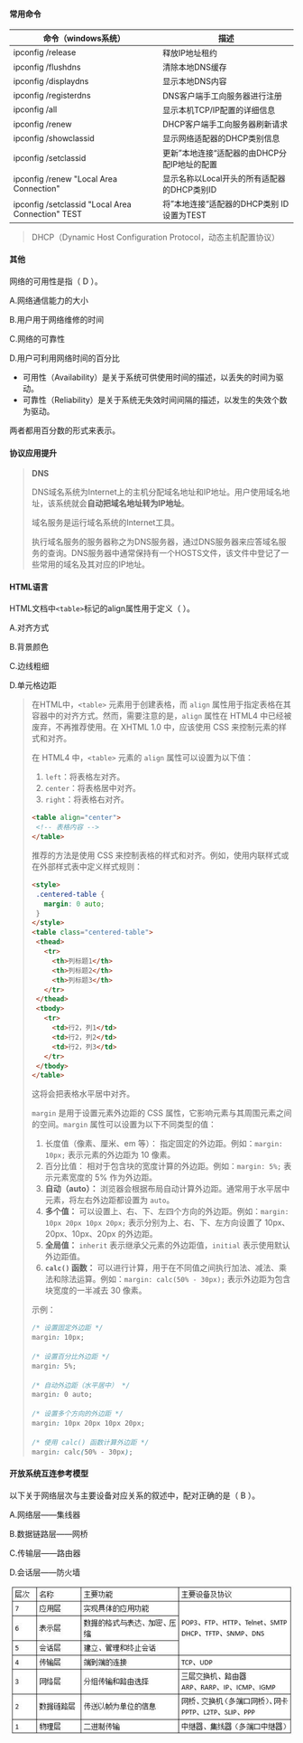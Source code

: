 #### 常用命令

| 命令（windows系统）                               | 描述                                         |
| ------------------------------------------------- | -------------------------------------------- |
| ipconfig /release                                 | 释放IP地址租约                               |
| ipconfig /flushdns                                | 清除本地DNS缓存                              |
| ipconfig /displaydns                              | 显示本地DNS内容                              |
| ipconfig /registerdns                             | DNS客户端手工向服务器进行注册                |
| ipconfig /all                                     | 显示本机TCP/IP配置的详细信息                 |
| ipconfig /renew                                   | DHCP客户端手工向服务器刷新请求               |
| ipconfig /showclassid                             | 显示网络适配器的DHCP类别信息                 |
| ipconfig /setclassid                              | 更新”本地连接“适配器的由DHCP分配IP地址的配置 |
| ipconfig /renew "Local Area Connection"           | 显示名称以Local开头的所有适配器的DHCP类别ID  |
| ipconfig /setclassid "Local Area Connection" TEST | 将”本地连接“适配器的DHCP类别 ID设置为TEST    |

> DHCP（Dynamic Host Configuration Protocol，动态主机配置协议）



#### 其他

网络的可用性是指（ D ）。

A.网络通信能力的大小

B.用户用于网络维修的时间

C.网络的可靠性

D.用户可利用网络时间的百分比

- 可用性（Availability）是关于系统可供使用时间的描述，以丢失的时间为驱动。
- 可靠性（Reliability）是关于系统无失效时间间隔的描述，以发生的失效个数为驱动。

两者都用百分数的形式来表示。



#### 协议应用提升

> **DNS**
>
> DNS域名系统为Internet上的主机分配域名地址和IP地址。用户使用域名地址，该系统就会**自动把域名地址转为IP地址**。
>
> 域名服务是运行域名系统的Internet工具。
>
> 执行域名服务的服务器称之为DNS服务器，通过DNS服务器来应答域名服务的查询。DNS服务器中通常保持有一个HOSTS文件，该文件中登记了一些常用的域名及其对应的IP地址。



#### HTML语言

HTML文档中`<table>`标记的align属性用于定义（  ）。

 A.对齐方式

B.背景颜色

C.边线粗细

D.单元格边距

>在HTML中，`<table>` 元素用于创建表格，而 `align` 属性用于指定表格在其容器中的对齐方式。然而，需要注意的是，`align` 属性在 HTML4 中已经被废弃，不再推荐使用。在 XHTML 1.0 中，应该使用 CSS 来控制元素的样式和对齐。
>
>在 HTML4 中，`<table>` 元素的 `align` 属性可以设置为以下值：
>
>1. `left`：将表格左对齐。
>2. `center`：将表格居中对齐。
>3. `right`：将表格右对齐。
>
>```html
><table align="center">
>  <!-- 表格内容 -->
></table>
>```
>
>推荐的方法是使用 CSS 来控制表格的样式和对齐。例如，使用内联样式或在外部样式表中定义样式规则：
>
>```html
><style>
>  .centered-table {
>    margin: 0 auto;
>  }
></style>
><table class="centered-table">
>  <thead>
>    <tr>
>      <th>列标题1</th>
>      <th>列标题2</th>
>      <th>列标题3</th>
>    </tr>
>  </thead>
>  <tbody>
>    <tr>
>      <td>行2，列1</td>
>      <td>行2，列2</td>
>      <td>行2，列3</td>
>    </tr>
>  </tbody>
></table>
>```
>
>这将会把表格水平居中对齐。
>
>`margin` 是用于设置元素外边距的 CSS 属性，它影响元素与其周围元素之间的空间。`margin` 属性可以设置为以下不同类型的值：
>
>1. 长度值（像素、厘米、em 等）： 指定固定的外边距。例如：`margin: 10px;` 表示元素的外边距为 10 像素。
>2. 百分比值： 相对于包含块的宽度计算的外边距。例如：`margin: 5%;` 表示元素宽度的 5% 作为外边距。
>3. **自动（auto）：** 浏览器会根据布局自动计算外边距。通常用于水平居中元素，将左右外边距都设置为 `auto`。
>4. **多个值：** 可以设置上、右、下、左四个方向的外边距。例如：`margin: 10px 20px 10px 20px;` 表示分别为上、右、下、左方向设置了 10px、20px、10px、20px 的外边距。
>5. **全局值：** `inherit` 表示继承父元素的外边距值，`initial` 表示使用默认外边距值。
>6. **`calc()` 函数：** 可以进行计算，用于在不同值之间执行加法、减法、乘法和除法运算。例如：`margin: calc(50% - 30px);` 表示外边距为包含块宽度的一半减去 30 像素。
>
>示例：
>
>```css
>/* 设置固定外边距 */
>margin: 10px;
>
>/* 设置百分比外边距 */
>margin: 5%;
>
>/* 自动外边距（水平居中） */
>margin: 0 auto;
>
>/* 设置多个方向的外边距 */
>margin: 10px 20px 10px 20px;
>
>/* 使用 calc() 函数计算外边距 */
>margin: calc(50% - 30px);
>```



#### 开放系统互连参考模型

以下关于网络层次与主要设备对应关系的叙述中，配对正确的是（ B ）。

A.网络层——集线器

B.数据链路层——网桥

C.传输层——路由器

D.会话层——防火墙

![img](img/2.jpg)









































